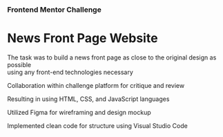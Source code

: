 ### Frontend Mentor Challenge

# News Front Page Website

The task was to build a news front page as close to the original design as possible  
 using any front-end technologies necessary

Collaboration within challenge platform for critique and review

Resulting in using HTML, CSS, and JavaScript languages

Utilized Figma for wireframing and design mockup

Implemented clean code for structure using Visual Studio Code
